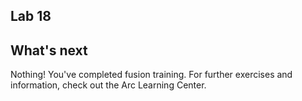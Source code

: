 ## Lab 18

## What's next
Nothing! You've completed fusion training. For further exercises and information, check out the Arc Learning Center.

